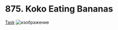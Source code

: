 # 875. Koko Eating Bananas
<a href = 'https://leetcode.com/problems/koko-eating-bananas/description/'>Task</a>
![изображение](https://github.com/user-attachments/assets/c7e83f5b-ca55-441e-aa66-562638fd0bcd)
